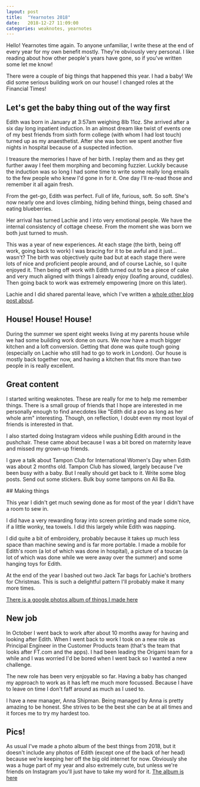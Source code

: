 ```yaml
---
layout: post
title:  "Yearnotes 2018"
date:   2018-12-27 11:09:00
categories: weaknotes, yearnotes
---
```

Hello! Yearnotes time again. To anyone unfamiliar, I write these at the end of every year for my own benefit mostly. They're obviously very personal. I like reading about how other people's years have gone, so if you've written some let me know!

There were a couple of big things that happened this year. I had a baby! We did some serious building work on our house! I changed roles at the Financial Times!


## Let's get the baby thing out of the way first

Edith was born in January at 3:57am weighing 8lb 11oz. She arrived after a six day long inpatient induction. In an almost dream like twist of events one of my best friends from sixth form college (with whom I had lost touch) turned up as my anaesthetist. After she was born we spent another five nights in hospital because of a suspected infection.

I treasure the memories I have of her birth. I replay them and as they get further away I feel them morphing and becoming fuzzier. Luckily because the induction was so long I had some time to write some really long emails to the few people who knew I'd gone in for it. One day I'll re-read those and remember it all again fresh.

From the get-go, Edith was perfect. Full of life, furious, soft. So soft. She's now nearly one and loves climbing, hiding behind things, being chased and eating blueberries.

Her arrival has turned Lachie and I into very emotional people. We have the internal consistency of cottage cheese. From the moment she was born we both just turned to mush.

This was a year of new experiences. At each stage (the birth, being off work, going back to work) I was bracing for it to be awful and it just... wasn't? The birth was objectively quite bad but at each stage there were lots of nice and proficient people around, and of course Lachie, so I quite enjoyed it. Then being off work with Edith turned out to be a piece of cake and very much aligned with things I already enjoy (loafing around, cuddles). Then going back to work was extremely empowering (more on this later).

Lachie and I did shared parental leave, which I've written a [whole other blog post about](http://alicebartlett.co.uk/blog/shared-parental-leave).

## House! House! House!

During the summer we spent eight weeks living at my parents house while we had some building work done on ours. We now have a much bigger kitchen and a loft conversion. Getting that done was quite tough going (especially on Lachie who still had to go to work in London). Our house is mostly back together now, and having a kitchen that fits more than two people in is really excellent.

## Great content

I started writing weaknotes. These are really for me to help me remember things. There is a small group of friends that I hope are interested in me personally enough to find anecdotes like "Edith did a poo as long as her whole arm" interesting. Though, on reflection, I doubt even my most loyal of friends is interested in that.

I also started doing Instagram videos while pushing Edith around in the pushchair. These came about because I was a bit bored on maternity leave and missed my grown-up friends.

I gave a talk about Tampon Club for International Women's Day when Edith was about 2 months old. Tampon Club has slowed, largely because I've been busy with a baby. But I really should get back to it. Write some blog posts. Send out some stickers. Bulk buy some tampons on Ali Ba Ba.


## Making things

This year I didn't get much sewing done as for most of the year I didn't have a room to sew in.

I did have a very rewarding foray into screen printing and made some nice, if a little wonky, tea towels. I did this largely while Edith was napping.

I did quite a bit of embroidery, probably because it takes up much less space than machine sewing and is far more portable. I made a mobile for Edith's room (a lot of which was done in hospital), a picture of a toucan (a lot of which was done while we were away over the summer) and some hanging toys for Edith.

At the end of the year I bashed out two Jack Tar bags for Lachie's brothers for Christmas. This is such a delightful pattern I'll probably make it many more times.

[There is a google photos album of things I made here](https://photos.google.com/share/AF1QipNUdo7hMjZj83UHML7J51-nnhMMPSFEVVlAloUXDzHzIXvEhbOeOrHa0SAShGrCcw?key=Y2I0NjIzTlNvRllXVGtVWGthajFpOWJyczVab0FR)

## New job

In October I went back to work after about 10 months away for having and looking after Edith. When I went back to work I took on a new role as Principal Engineer in the Customer Products team (that's the team that looks after FT.com and the apps). I had been leading the Origami team for a while and I was worried I'd be bored when I went back so I wanted a new challenge.

The new role has been very enjoyable so far. Having a baby has changed my approach to work as it has left me much more focussed. Because I have to leave on time I don't faff around as much as I used to.

I have a new manager, Anna Shipman. Being managed by Anna is pretty amazing to be honest. She strives to be the best she can be at all times and it forces me to try my hardest too.

## Pics!

As usual I've made a photo album of the best things from 2018, but it doesn't include any photos of Edith (except one of the back of her head) because we're keeping her off the big old internet for now. Obviously she was a huge part of my year and also extremely cute, but unless we're friends on Instagram you'll just have to take my word for it. [The album is here](https://photos.app.goo.gl/Smv8fmmzr6XjwBBQ9)
